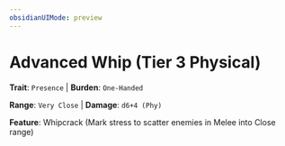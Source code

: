 ```yaml
---
obsidianUIMode: preview
---
```

# Advanced Whip (Tier 3 Physical)

**Trait**: `Presence` | **Burden**: `One-Handed`

**Range**: `Very Close` | **Damage**: `d6+4 (Phy)`

**Feature**: Whipcrack (Mark stress to scatter enemies in Melee into Close range)